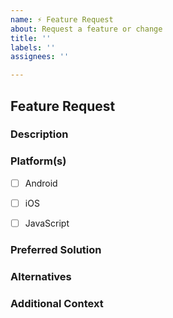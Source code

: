```yaml
---
name: ⚡️ Feature Request
about: Request a feature or change
title: ''
labels: ''
assignees: ''

---
```


## Feature Request


### Description
<!--
Describe the feature request. If your feature request is related to a problem, be sure to describe that as well.
-->



### Platform(s)
<!--
List the platforms for which this feature should be added.
-->
- [ ] Android
- [ ] iOS
- [ ] JavaScript


### Preferred Solution
<!-- Describe the solution you would prefer. -->



### Alternatives
<!-- Describe alternative solutions or features you've considered, if any. -->



### Additional Context
<!--
List any other information that is relevant to your issue. Stack traces, related issues, suggestions on how to fix, Stack Overflow links, forum links, etc.
-->

